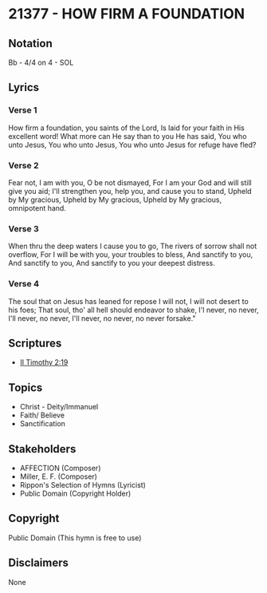 # 21377 - HOW FIRM A FOUNDATION

## Notation

Bb - 4/4 on 4 - SOL

## Lyrics

### Verse 1

How firm a foundation, you saints of the Lord, Is laid for your faith in His excellent word! What more can He say than to you He has said, You who unto Jesus, You who unto Jesus, You who unto Jesus for refuge have fled?

### Verse 2

Fear not, I am with you, O be not dismayed, For I am your God and will still give you aid; I'll strengthen you, help you, and cause you to stand, Upheld by My gracious, Upheld by My gracious, Upheld by My gracious, omnipotent hand.

### Verse 3

When thru the deep waters I cause you to go, The rivers of sorrow shall not overflow, For I will be with you, your troubles to bless, And sanctify to you, And sanctify to you, And sanctify to you your deepest distress.

### Verse 4

The soul that on Jesus has leaned for repose I will not, I will not desert to his foes; That soul, tho' all hell should endeavor to shake, I'l never, no never, I'll never, no never, I'll never, no never, no never forsake."


## Scriptures

- [II Timothy 2:19](https://www.biblegateway.com/passage/?search=II%20Timothy%202%3A19)

## Topics

- Christ - Deity/Immanuel
- Faith/ Believe
- Sanctification

## Stakeholders

- AFFECTION (Composer)
- Miller, E. F. (Composer)
- Rippon's Selection of Hymns (Lyricist)
- Public Domain (Copyright Holder)

## Copyright

Public Domain
(This hymn is free to use)

## Disclaimers

None

